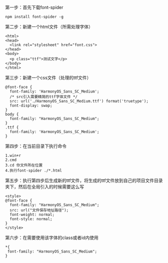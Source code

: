 第一步：首先下载font-spider

```text
npm install font-spider -g
```

第二步：新建一个html文件（所需处理字体）

```text
<html>
<head>
  <link rel="stylesheet" href="font.css">
</head>
<body>
  <p class="ttf">测试文字</p>
</body>
</html>
```

第三步：新建一个css文件（处理的ttf文件）

```text
@font-face {
  font-family: 'HarmonyOS_Sans_SC_Medium';
  /* src引入需要精简的ttf字体文件 */
  src: url('./HarmonyOS_Sans_SC_Medium.ttf') format('truetype');
  font-display: swap;
}
body {
  font-family: "HarmonyOS_Sans_SC_Medium";
}
.ttf {
  font-family: 'HarmonyOS_Sans_SC_Medium';
}
```

第四步：在当前目录下执行命令

```text
1.win+r 
2.cmd 
3.cd 你文件所在位置
4.执行font-spider ./*.html
```

第五步：执行第四步后生成新的ttf文件，将生成的ttf文件放到自己的项目文件目录夹下，然后在全局引入的时候需要这么写

```text
<style>
@font-face {
  font-family: "HarmonyOS_Sans_SC_Medium";
  src: url("文件保存地址路径");
  font-weight: normal;
  font-style: normal;
}
</style>
```

第六步：在需要使用该字体的class或者id内使用

```text
*{
 font-family: "HarmonyOS_Sans_SC_Medium";
}
```